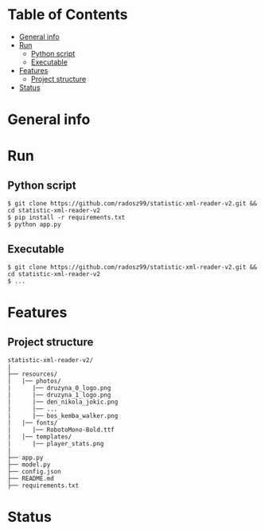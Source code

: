 # Table of Contents
- [General info](#desc)
- [Run](#run)  
  - [Python script](#script)  
  - [Executable](#exec)  
- [Features](#features)  
  - [Project structure](#structure)  
- [Status](#stat)  


<a name="desc"></a>
# General info


<a name="run"></a>
# Run


<a name="script"></a>
## Python script
```
$ git clone https://github.com/radosz99/statistic-xml-reader-v2.git && cd statistic-xml-reader-v2
$ pip install -r requirements.txt
$ python app.py
```

<a name="exec"></a>
## Executable
``` 
$ git clone https://github.com/radosz99/statistic-xml-reader-v2.git && cd statistic-xml-reader-v2
$ ...
```



 <a name="features"></a>
# Features

 <a name="structure"></a>
## Project structure
```
statistic-xml-reader-v2/
|
├── resources/
|   |── photos/
|      |── druzyna_0_logo.png
|      |── druzyna_1_logo.png
|      |── den_nikola_jokic.png
|      |── ...
|      |── bos_kemba_walker.png
|   |── fonts/
|      |── RobotoMono-Bold.ttf
|   |── templates/
|      |── player_stats.png
|
├── app.py
├── model.py
├── config.json
├── README.md
├── requirements.txt
```

 <a name="stat"></a>
# Status

